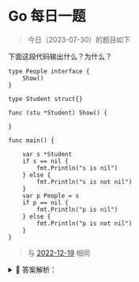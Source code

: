# Go 每日一题

> 今日（2023-07-30）的题目如下

下面这段代码输出什么？为什么？

```golang
type People interface {
	Show()
}

type Student struct{}

func (stu *Student) Show() {

}

func main() {

	var s *Student
	if s == nil {
		fmt.Println("s is nil")
	} else {
		fmt.Println("s is not nil")
	}
	var p People = s
	if p == nil {
		fmt.Println("p is nil")
	} else {
		fmt.Println("p is not nil")
	}
}
```

>	与 [2022-12-19](../../../2022/12/19/README.md) 相同


<details>
<summary style="cursor: pointer">🔑 答案解析：</summary>
<div>

参考答案及解析：`s is nil` 和 `p is not nil`。

这道题会不会有点诧异，我们分配给变量 p 的值明明是 nil，然而 p 却不是 nil。记住一点，**当且仅当动态值和动态类型都为 nil 时，接口类型值才为 nil**。上面的代码，给变量 p 赋值之后，p 的动态值是 nil，但是动态类型却是 *Student，是一个 nil 指针，所以相等条件不成立。


</div>
</details>
